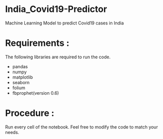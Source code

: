 # India_Covid19-Predictor
 Machine Learning Model to predict Covid19 cases in India


# Requirements :
 The following libraries are required to run the code.
 - pandas 
 - numpy
 - matplotlib
 - seaborn
 - folium
 - fbprophet(version 0.6)
 
 # Procedure :
 Run every cell of the notebook. Feel free to modify the code to match your needs.

